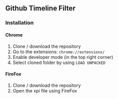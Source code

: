 ## Github Timeline Filter

### Installation

#### Chrome
1. Clone / download the repository
2. Go to the extensions: `chrome://extensions/`
3. Enable developer mode (in the top right corner)
4. Select cloned folder by using `LOAD UNPACKED`

#### FireFox
1. Clone / download the repository
2. Open the xpi file using FireFox
